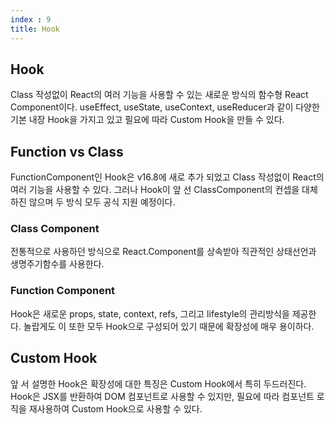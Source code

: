 ```yaml
---
index : 9
title: Hook
---
```




## Hook

Class 작성없이 React의 여러 기능을 사용할 수 있는 새로운 방식의 함수형 React Component이다. useEffect, useState, useContext, useReducer과 같이 다양한 기본 내장 Hook을 가지고 있고 필요에 따라 Custom Hook을 만들 수 있다. 

## Function vs Class

FunctionComponent인 Hook은 v16.8에 새로 추가 되었고 Class 작성없이 React의 여러 기능을 사용할 수 있다. 그러나 Hook이 앞 선 ClassComponent의 컨셉을 대체하진 않으며 두 방식 모두 공식 지원 예정이다.

### Class Component

전통적으로 사용하던 방식으로 React.Component를 상속받아 직관적인 상태선언과 생명주기함수를 사용한다.

### Function Component

Hook은 새로운 props, state, context, refs, 그리고 lifestyle의 관리방식을 제공한다. 놀랍게도 이 또한 모두 Hook으로 구성되어 있기 때문에 확장성에 매우 용이하다. 

## Custom Hook

앞 서 설명한 Hook은 확장성에 대한 특징은 Custom Hook에서 특히 두드러진다. Hook은 JSX를 반환하여 DOM 컴포넌트로 사용할 수 있지만, 필요에 따라 컴포넌트 로직을 재사용하여 Custom Hook으로 사용할 수 있다.
